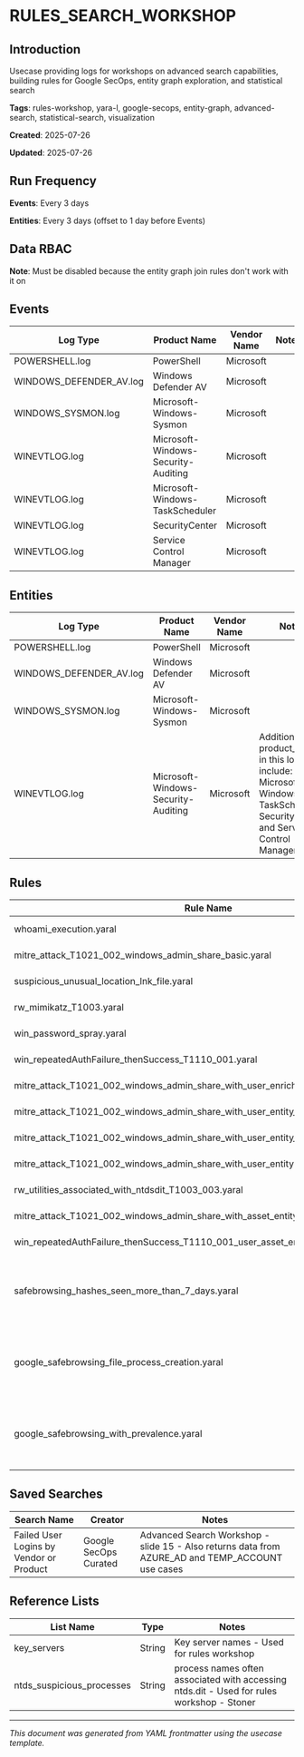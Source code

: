 # RULES_SEARCH_WORKSHOP

## Introduction

Usecase providing logs for workshops on advanced search capabilities, building rules for Google SecOps, entity graph exploration, and statistical search

**Tags**: rules-workshop, yara-l, google-secops, entity-graph, advanced-search, statistical-search, visualization

**Created**: 2025-07-26

**Updated**: 2025-07-26

## Run Frequency

**Events**: Every 3 days

**Entities**: Every 3 days (offset to 1 day before Events)

## Data RBAC

**Note**: Must be disabled because the entity graph join rules don't work with it on

## Events

| Log Type | Product Name | Vendor Name | Notes |
|----------|--------------|-------------|-------|
| POWERSHELL.log | PowerShell | Microsoft |  |
| WINDOWS_DEFENDER_AV.log | Windows Defender AV | Microsoft |  |
| WINDOWS_SYSMON.log | Microsoft-Windows-Sysmon | Microsoft |  |
| WINEVTLOG.log | Microsoft-Windows-Security-Auditing | Microsoft |  |
| WINEVTLOG.log | Microsoft-Windows-TaskScheduler | Microsoft |  |
| WINEVTLOG.log | SecurityCenter | Microsoft |  |
| WINEVTLOG.log | Service Control Manager | Microsoft |  |

## Entities

| Log Type | Product Name | Vendor Name | Notes |
|----------|--------------|-------------|-------|
| POWERSHELL.log | PowerShell | Microsoft |  |
| WINDOWS_DEFENDER_AV.log | Windows Defender AV | Microsoft |  |
| WINDOWS_SYSMON.log | Microsoft-Windows-Sysmon | Microsoft |  |
| WINEVTLOG.log | Microsoft-Windows-Security-Auditing | Microsoft | Additional product_names in this log type include: Microsoft-Windows-TaskScheduler, SecurityCenter, and Service Control Manager |

## Rules

| Rule Name | Live | Alerting | Notes |
|-----------|------|----------|-------|
| whoami_execution.yaral | True | False | Rule Workshop slide 17 |
| mitre_attack_T1021_002_windows_admin_share_basic.yaral | False | False | Rule Workshop slide 22 |
| suspicious_unusual_location_lnk_file.yaral | False | False | Rule Workshop slide 27 |
| rw_mimikatz_T1003.yaral | True | False | Rule Workshop slide 29 |
| win_password_spray.yaral | False | False | Rule Workshop slide 44 |
| win_repeatedAuthFailure_thenSuccess_T1110_001.yaral | True | True | Rule Workshop slide 60 |
| mitre_attack_T1021_002_windows_admin_share_with_user_enrichment.yaral | False | False | Rule Workshop slide 50 |
| mitre_attack_T1021_002_windows_admin_share_with_user_entity_non_domain_admin.yaral | False | False | Rule Workshop slide 55 |
| mitre_attack_T1021_002_windows_admin_share_with_user_entity_domain_admin.yaral | False | False | EG workshop slide 43 |
| mitre_attack_T1021_002_windows_admin_share_with_user_entity.yaral | False | False | EG workshop slide 41 |
| rw_utilities_associated_with_ntdsdit_T1003_003.yaral | False | False | Rule Workshop slide 75 |
| mitre_attack_T1021_002_windows_admin_share_with_asset_entity.yaral | False | False | EG workshop slide 45 |
| win_repeatedAuthFailure_thenSuccess_T1110_001_user_asset_entity.yaral | False | False | EG workshop slide 47 |
| safebrowsing_hashes_seen_more_than_7_days.yaral | False | False | EG Workshop slide 105 - Works with this usecase as well as MISP and SAFEBROWSING |
| google_safebrowsing_file_process_creation.yaral | True | True | EG Workshop slide 113 - Works with this usecase as well as MISP and SAFEBROWSING |
| google_safebrowsing_with_prevalence.yaral | False | False | EG Workshop slide 115 - Works with this usecase as well as MISP and SAFEBROWSING |

## Saved Searches

| Search Name | Creator | Notes |
|-------------|---------|-------|
| Failed User Logins by Vendor or Product | Google SecOps Curated | Advanced Search Workshop - slide 15 - Also returns data from AZURE_AD and TEMP_ACCOUNT use cases |

## Reference Lists

| List Name | Type | Notes |
|-----------|------|-------|
| key_servers | String | Key server names - Used for rules workshop |
| ntds_suspicious_processes | String | process names often associated with accessing ntds.dit - Used for rules workshop - Stoner |

---

*This document was generated from YAML frontmatter using the usecase template.*